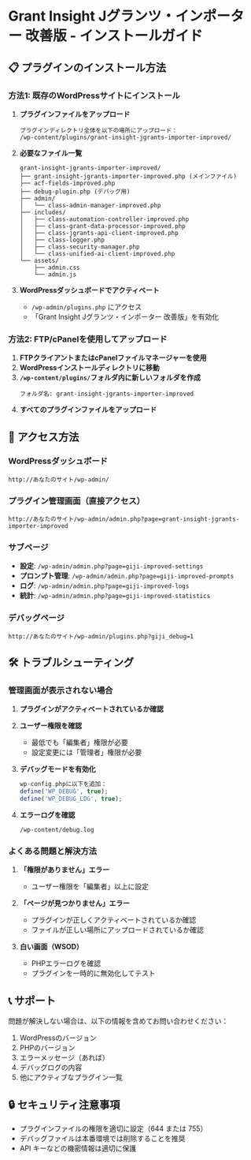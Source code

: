 # Grant Insight Jグランツ・インポーター 改善版 - インストールガイド

## 📋 プラグインのインストール方法

### 方法1: 既存のWordPressサイトにインストール

1. **プラグインファイルをアップロード**
   ```
   プラグインディレクトリ全体を以下の場所にアップロード：
   /wp-content/plugins/grant-insight-jgrants-importer-improved/
   ```

2. **必要なファイル一覧**
   ```
   grant-insight-jgrants-importer-improved/
   ├── grant-insight-jgrants-importer-improved.php (メインファイル)
   ├── acf-fields-improved.php
   ├── debug-plugin.php (デバッグ用)
   ├── admin/
   │   └── class-admin-manager-improved.php
   ├── includes/
   │   ├── class-automation-controller-improved.php
   │   ├── class-grant-data-processor-improved.php
   │   ├── class-jgrants-api-client-improved.php
   │   ├── class-logger.php
   │   ├── class-security-manager.php
   │   └── class-unified-ai-client-improved.php
   └── assets/
       ├── admin.css
       └── admin.js
   ```

3. **WordPressダッシュボードでアクティベート**
   - `/wp-admin/plugins.php` にアクセス
   - 「Grant Insight Jグランツ・インポーター 改善版」を有効化

### 方法2: FTP/cPanelを使用してアップロード

1. **FTPクライアントまたはcPanelファイルマネージャーを使用**
2. **WordPressインストールディレクトリに移動**
3. **`/wp-content/plugins/`フォルダ内に新しいフォルダを作成**
   ```
   フォルダ名: grant-insight-jgrants-importer-improved
   ```
4. **すべてのプラグインファイルをアップロード**

## 🔧 アクセス方法

### WordPressダッシュボード
```
http://あなたのサイト/wp-admin/
```

### プラグイン管理画面（直接アクセス）
```
http://あなたのサイト/wp-admin/admin.php?page=grant-insight-jgrants-importer-improved
```

### サブページ
- **設定**: `/wp-admin/admin.php?page=giji-improved-settings`
- **プロンプト管理**: `/wp-admin/admin.php?page=giji-improved-prompts`
- **ログ**: `/wp-admin/admin.php?page=giji-improved-logs`
- **統計**: `/wp-admin/admin.php?page=giji-improved-statistics`

### デバッグページ
```
http://あなたのサイト/wp-admin/plugins.php?giji_debug=1
```

## 🛠️ トラブルシューティング

### 管理画面が表示されない場合

1. **プラグインがアクティベートされているか確認**
2. **ユーザー権限を確認**
   - 最低でも「編集者」権限が必要
   - 設定変更には「管理者」権限が必要

3. **デバッグモードを有効化**
   ```php
   wp-config.phpに以下を追加：
   define('WP_DEBUG', true);
   define('WP_DEBUG_LOG', true);
   ```

4. **エラーログを確認**
   ```
   /wp-content/debug.log
   ```

### よくある問題と解決方法

1. **「権限がありません」エラー**
   - ユーザー権限を「編集者」以上に設定

2. **「ページが見つかりません」エラー**
   - プラグインが正しくアクティベートされているか確認
   - ファイルが正しい場所にアップロードされているか確認

3. **白い画面（WSOD）**
   - PHPエラーログを確認
   - プラグインを一時的に無効化してテスト

## 📞 サポート

問題が解決しない場合は、以下の情報を含めてお問い合わせください：

1. WordPressのバージョン
2. PHPのバージョン
3. エラーメッセージ（あれば）
4. デバッグログの内容
5. 他にアクティブなプラグイン一覧

## 🔒 セキュリティ注意事項

- プラグインファイルの権限を適切に設定（644 または 755）
- デバッグファイルは本番環境では削除することを推奨
- API キーなどの機密情報は適切に保護